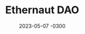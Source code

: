 ---
layout: default
title: Ethernaut DAO
date: 2023-05-07 -0300
tags: Illustration
image: /img/work/poap.png
---